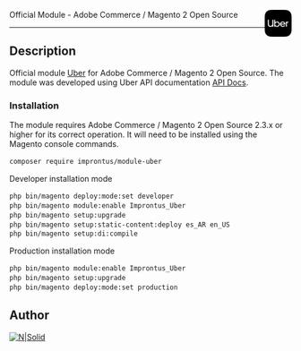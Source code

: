 <img src="./view/adminhtml/web/images/uber_logo_menu.svg" align="right" width="48"> <p>Official Module - Adobe Commerce / Magento 2 Open Source</p>
<hr>

## Description
Official module [Uber](https://uber.com/) for Adobe Commerce / Magento 2 Open Source. The module was developed using Uber API documentation [API Docs](https://developer.uber.com/docs/deliveries/overview).

### Installation
The module requires Adobe Commerce / Magento 2 Open Source 2.3.x or higher for its correct operation. It will need to be installed using the Magento console commands.

```sh
composer require improntus/module-uber
```

Developer installation mode

```sh
php bin/magento deploy:mode:set developer
php bin/magento module:enable Improntus_Uber
php bin/magento setup:upgrade
php bin/magento setup:static-content:deploy es_AR en_US
php bin/magento setup:di:compile
```

Production installation mode

```sh
php bin/magento module:enable Improntus_Uber
php bin/magento setup:upgrade
php bin/magento deploy:mode:set production
```

## Author

[![N|Solid](https://improntus.com/wp-content/uploads/2022/05/Logo-Site.png)](https://www.improntus.com)
